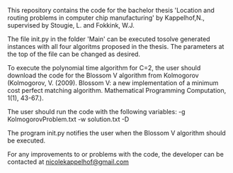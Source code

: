This repository contains the code for the bachelor thesis 'Location and routing problems in computer chip manufacturing'
by Kappelhof,N., supervised by Stougie, L. and Fokkink, W.J.

The file init.py in the folder 'Main' can be executed tosolve generated instances with all four algoritms proposed in the thesis.
The parameters at the top of the file can be changed as desired.

To execute the polynomial time algorithm for C=2, the user should download the code for the Blossom V algorithm from Kolmogorov 
(Kolmogorov, V. (2009). Blossom V: a new implementation of a minimum cost perfect matching algorithm. Mathematical Programming Computation, 1(1), 43-67.).

The user should run the code with the following variables:
-g KolmogorovProblem.txt -w solution.txt -D

The program init.py notifies the user when the Blossom V algorithm should be executed. 

For any improvements to or problems with the code, the developer can be contacted at nicolekappelhof@gmail.com

